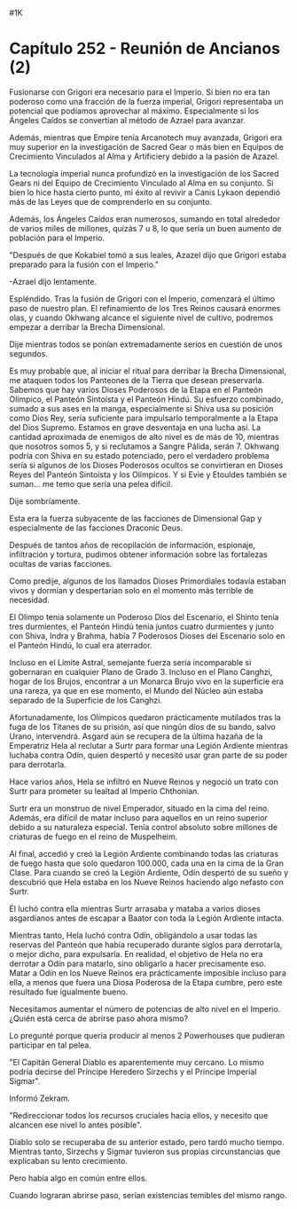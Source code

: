 
#1K 

# Capítulo 252 - Reunión de Ancianos (2)


Fusionarse con Grigori era necesario para el Imperio. Si bien no era tan poderoso como una fracción de la fuerza imperial, Grigori representaba un potencial que podíamos aprovechar al máximo. Especialmente si los Ángeles Caídos se convertían al método de Azrael para avanzar.

Además, mientras que Empire tenía Arcanotech muy avanzada, Grigori era muy superior en la investigación de Sacred Gear o más bien en Equipos de Crecimiento Vinculados al Alma y Artificiery debido a la pasión de Azazel.

La tecnología imperial nunca profundizó en la investigación de los Sacred Gears ni del Equipo de Crecimiento Vinculado al Alma en su conjunto. Si bien lo hice hasta cierto punto, mi éxito al revivir a Canis Lykaon dependió más de las Leyes que de comprenderlo en su conjunto.

Además, los Ángeles Caídos eran numerosos, sumando en total alrededor de varios miles de millones, quizás 7 u 8, lo que sería un buen aumento de población para el Imperio.

"Después de que Kokabiel tomó a sus leales, Azazel dijo que Grigori estaba preparado para la fusión con el Imperio."

-Azrael dijo lentamente.

Espléndido. Tras la fusión de Grigori con el Imperio, comenzará el último paso de nuestro plan. El refinamiento de los Tres Reinos causará enormes olas, y cuando Okhwang alcance el siguiente nivel de cultivo, podremos empezar a derribar la Brecha Dimensional.

Dije mientras todos se ponían extremadamente serios en cuestión de unos segundos.

Es muy probable que, al iniciar el ritual para derribar la Brecha Dimensional, me ataquen todos los Panteones de la Tierra que desean preservarla. Sabemos que hay varios Dioses Poderosos de la Etapa en el Panteón Olímpico, el Panteón Sintoísta y el Panteón Hindú. Su esfuerzo combinado, sumado a sus ases en la manga, especialmente si Shiva usa su posición como Dios Rey, sería suficiente para impulsarlo temporalmente a la Etapa del Dios Supremo. Estamos en grave desventaja en una lucha así. La cantidad aproximada de enemigos de alto nivel es de más de 10, mientras que nosotros somos 5, y si reclutamos a Sangre Pálida, serán 7. Okhwang podría con Shiva en su estado potenciado, pero el verdadero problema sería si algunos de los Dioses Poderosos ocultos se convirtieran en Dioses Reyes del Panteón Sintoísta y los Olímpicos. Y si Evie y Etouldes también se suman... me temo que sería una pelea difícil.

Dije sombríamente.

Esta era la fuerza subyacente de las facciones de Dimensional Gap y especialmente de las facciones Draconic Deus.

Después de tantos años de recopilación de información, espionaje, infiltración y tortura, pudimos obtener información sobre las fortalezas ocultas de varias facciones.

Como predije, algunos de los llamados Dioses Primordiales todavía estaban vivos y dormían y despertarían solo en el momento más terrible de necesidad.

El Olimpo tenía solamente un Poderoso Dios del Escenario, el Shinto tenía tres durmientes, el Panteón Hindú tenía juntos cuatro durmientes y junto con Shiva, Indra y Brahma, había 7 Poderosos Dioses del Escenario solo en el Panteón Hindú, lo cual era aterrador.

Incluso en el Límite Astral, semejante fuerza sería incomparable si gobernaran en cualquier Plano de Grado 3. Incluso en el Plano Canghzi, hogar de los Brujos, encontrar a un Monarca Brujo vivo en la superficie era una rareza, ya que en ese momento, el Mundo del Núcleo aún estaba separado de la Superficie de los Canghzi.

Afortunadamente, los Olímpicos quedaron prácticamente mutilados tras la fuga de los Titanes de su prisión, así que ningún dios de su bando, salvo Urano, intervendrá. Asgard aún se recupera de la última hazaña de la Emperatriz Hela al reclutar a Surtr para formar una Legión Ardiente mientras luchaba contra Odín, quien despertó y necesitó usar gran parte de su poder para derrotarla.

Hace varios años, Hela se infiltró en Nueve Reinos y negoció un trato con Surtr para prometer su lealtad al Imperio Chthonian.

Surtr era un monstruo de nivel Emperador, situado en la cima del reino. Además, era difícil de matar incluso para aquellos en un reino superior debido a su naturaleza especial. Tenía control absoluto sobre millones de criaturas de fuego en el reino de Muspelheim.

Al final, accedió y creó la Legión Ardiente combinando todas las criaturas de fuego hasta que solo quedaron 100.000, cada una en la cima de la Gran Clase. Para cuando se creó la Legión Ardiente, Odín despertó de su sueño y descubrió que Hela estaba en los Nueve Reinos haciendo algo nefasto con Surtr.

Él luchó contra ella mientras Surtr arrasaba y mataba a varios dioses asgardianos antes de escapar a Baator con toda la Legión Ardiente intacta.

Mientras tanto, Hela luchó contra Odín, obligándolo a usar todas las reservas del Panteón que había recuperado durante siglos para derrotarla, o mejor dicho, para expulsarla. En realidad, el objetivo de Hela no era derrotar a Odín para matarlo, sino obligarlo a hacer precisamente eso. Matar a Odín en los Nueve Reinos era prácticamente imposible incluso para ella, a menos que fuera una Diosa Poderosa de la Etapa cumbre, pero este resultado fue igualmente bueno.

Necesitamos aumentar el número de potencias de alto nivel en el Imperio. ¿Quién está cerca de abrirse paso ahora mismo?

Lo pregunté porque quería producir al menos 2 Powerhouses que pudieran participar en tal pelea.

"El Capitán General Diablo es aparentemente muy cercano. Lo mismo podría decirse del Príncipe Heredero Sirzechs y el Príncipe Imperial Sigmar".

Informó Zekram.

"Redireccionar todos los recursos cruciales hacia ellos, y necesito que alcancen ese nivel lo antes posible".

Diablo solo se recuperaba de su anterior estado, pero tardó mucho tiempo. Mientras tanto, Sirzechs y Sigmar tuvieron sus propias circunstancias que explicaban su lento crecimiento.

Pero había algo en común entre ellos.

Cuando lograran abrirse paso, serían existencias temibles del mismo rango.